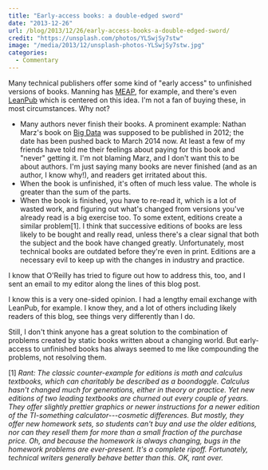 ```yaml
---
title: "Early-access books: a double-edged sword"
date: "2013-12-26"
url: /blog/2013/12/26/early-access-books-a-double-edged-sword/
credit: "https://unsplash.com/photos/YLSwjSy7stw"
image: "/media/2013/12/unsplash-photos-YLSwjSy7stw.jpg"
categories:
  - Commentary
---
```

Many technical publishers offer some kind of "early access" to unfinished versions of books. Manning has [MEAP](http://www.manning.com/about/meap.html), for example, and there's even [LeanPub](https://leanpub.com/) which is centered on this idea. I'm not a fan of buying these, in most circumstances. Why not? 

*   Many authors never finish their books. A prominent example: Nathan Marz's book on [Big Data](http://www.manning.com/marz/) was supposed to be published in 2012; the date has been pushed back to March 2014 now. At least a few of my friends have told me their feelings about paying for this book and "never" getting it. I'm not blaming Marz, and I don't want this to be about authors. I'm just saying many books are never finished (and as an author, I know why!), and readers get irritated about this. 
*   When the book is unfinished, it's often of much less value. The whole is greater than the sum of the parts. 
*   When the book is finished, you have to re-read it, which is a lot of wasted work, and figuring out what's changed from versions you've already read is a big exercise too. To some extent, editions create a similar problem[1]. I think that successive editions of books are less likely to be bought and really read, unless there's a clear signal that both the subject and the book have changed greatly. Unfortunately, most technical books are outdated before they're even in print. Editions are a necessary evil to keep up with the changes in industry and practice. 

I know that O'Reilly has tried to figure out how to address this, too, and I sent an email to my editor along the lines of this blog post. 

I know this is a very one-sided opinion. I had a lengthy email exchange with LeanPub, for example. I know they, and a lot of others including likely readers of this blog, see things very differently than I do. 

Still, I don't think anyone has a great solution to the combination of problems created by static books written about a changing world. But early-access to unfinished books has always seemed to me like compounding the problems, not resolving them. 

[1] *Rant: The classic counter-example for editions is math and calculus textbooks, which can charitably be described as a boondoggle. Calculus hasn't changed much for generations, either in theory or practice. Yet new editions of two leading textbooks are churned out every couple of years. They offer slightly prettier graphics or newer instructions for a newer edition of the TI-something calculator---cosmetic differences. But mostly, they offer new homework sets, so students can't buy and use the older editions, nor can they resell them for more than a small fraction of the purchase price. Oh, and because the homework is always changing, bugs in the homework problems are ever-present. It's a complete ripoff. Fortunately, technical writers generally behave better than this. OK, rant over.*


